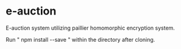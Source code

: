 # e-auction
E-auction system utilizing paillier homomorphic  encryption system.

Run " npm install --save " within the directory after cloning. 

